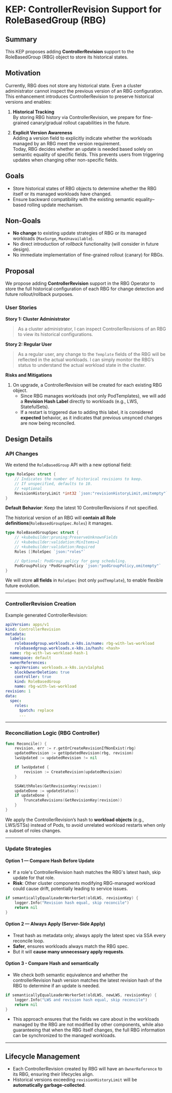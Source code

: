 # KEP: ControllerRevision Support for RoleBasedGroup (RBG)

## Summary
This KEP proposes adding **ControllerRevision** support to the RoleBasedGroup (RBG) object to store its historical states.

## Motivation
Currently, RBG does not store any historical state. Even a cluster administrator cannot inspect the previous version of an RBG configuration. This enhancement introduces ControllerRevision to preserve historical versions and enables:

1. **Historical Tracking**  
   By storing RBG history via ControllerRevision, we prepare for fine-grained canary/gradual rollout capabilities in the future.
   
2. **Explicit Version Awareness**  
   Adding a version field to explicitly indicate whether the workloads managed by an RBG meet the version requirement.  
   Today, RBG decides whether an update is needed based solely on semantic equality of specific fields. This prevents users from triggering updates when changing other non-specific fields.

## Goals
- Store historical states of RBG objects to determine whether the RBG itself or its managed workloads have changed.
- Ensure backward compatibility with the existing semantic equality–based rolling update mechanism.

## Non-Goals
- **No change** to existing update strategies of RBG or its managed workloads (`MaxSurge`, `MaxUnavailable`).
- No direct introduction of *rollback* functionality (will consider in future design).
- No immediate implementation of fine-grained rollout (canary) for RBGs.

## Proposal
We propose adding **ControllerRevision** support in the RBG Operator to store the full historical configuration of each RBG for change detection and future rollout/rollback purposes.

### User Stories
**Story 1: Cluster Administrator**
> As a cluster administrator, I can inspect ControllerRevisions of an RBG to view its historical configurations.

**Story 2: Regular User**
> As a regular user, any change to the `Template` fields of the RBG will be reflected in the actual workloads. I can simply monitor the RBG’s status to understand the actual workload state in the cluster.

**Risks and Mitigations**
1. On upgrade, a ControllerRevision will be created for each existing RBG object.  
   - Since RBG manages workloads (not only PodTemplates), we will add a **Revision Hash Label** directly to workloads (e.g., LWS, StatefulSets).  
   - If a restart is triggered due to adding this label, it is considered **expected** behavior, as it indicates that previous unsynced changes are now being reconciled.

## Design Details

### API Changes
We extend the `RoleBasedGroup` API with a new optional field:

```go
type RoleSpec struct {
    // Indicates the number of historical revisions to keep.
    // If unspecified, defaults to 10.
    // +optional
    RevisionHistoryLimit *int32 `json:"revisionHistoryLimit,omitempty"`
}
```

**Default Behavior**: Keep the latest 10 ControllerRevisions if not specified.

The historical version of an RBG will **contain all Role definitions**(`RoleBasedGroupSpec.Roles`) it manages.

```go
type RoleBasedGroupSpec struct {
    // +kubebuilder:pruning:PreserveUnknownFields
    // +kubebuilder:validation:MinItems=1
    // +kubebuilder:validation:Required
    Roles []RoleSpec `json:"roles"`

    // Optional: PodGroup policy for gang scheduling.
    PodGroupPolicy *PodGroupPolicy `json:"podGroupPolicy,omitempty"`
}
```

We will store **all fields** in `RoleSpec` (not only `podTemplate`), to enable flexible future evolution.

---

### ControllerRevision Creation
Example generated ControllerRevision:

```yaml
apiVersion: apps/v1
kind: ControllerRevision
metadata:
  labels:
    rolebasedgroup.workloads.x-k8s.io/name: rbg-with-lws-workload
    rolebasedgroup.workloads.x-k8s.io/hash: <hash>
  name: rbg-with-lws-workload-hash-1
  namespace: default
  ownerReferences:
  - apiVersion: workloads.x-k8s.io/v1alpha1
    blockOwnerDeletion: true
    controller: true
    kind: RoleBasedGroup
    name: rbg-with-lws-workload
revision: 1
data:
  spec:
    roles:
      $patch: replace
      ...
```

---

### Reconciliation Logic (RBG Controller)
```go
func Reconcile() {
    revision, err := r.getOrCreateRevisionIfNonExist(rbg)
    updatedRevision := getUpdatedRevision(rbg, revision)
    lwsUpdated := updatedRevision != nil

    if lwsUpdated {
        revision := CreateRevision(updatedRevision)
    }

    SSAWithRoles(GetRevisionKey(revision))
    updateDone := updateStatus()
    if updateDone {
        TruncateRevisions(GetRevisionKey(revision))
    }
}
```

We apply the ControllerRevision’s hash to **workload objects** (e.g., LWS/STSs) instead of Pods, to avoid unrelated workload restarts when only a subset of roles changes.

---

### Update Strategies

#### Option 1 — Compare Hash Before Update
- If a role's ControllerRevision hash matches the RBG's latest hash, skip update for that role.
- **Risk**: Other cluster components modifying RBG-managed workload could cause drift, potentially leading to service issues.

```go
if semanticallyEqualLeaderWorkerSet(oldLWS, revisionKey) {
    logger.Info("Revision hash equal, skip reconcile")
    return nil
}
```

#### Option 2 — Always Apply (Server-Side Apply)
- Treat hash as metadata only; always apply the latest spec via SSA every reconcile loop.
- **Safer**, ensures workloads always match the RBG spec.
- But it will **cause many unnecessary apply requests**.

#### Option 3 - Compare Hash and semantically
- We check both semantic equivalence and whether the controllerRevision hash version matches the latest revision hash of the RBG to determine if an update is needed.

```go
if semanticallyEqualLeaderWorkerSet(oldLWS, newLWS, revisionKey) {
    logger.Info("LWS and revision hash equal, skip reconcile")
    return nil
}
```
- This approach ensures that the fields we care about in the workloads managed by the RBG are not modified by other components, while also guaranteeing that when the RBG itself changes, the full RBG information can be synchronized to the managed workloads.

---

## Lifecycle Management
- Each ControllerRevision created by RBG will have an `OwnerReference` to its RBG, ensuring their lifecycles align.
- Historical versions exceeding `revisionHistoryLimit` will be **automatically garbage-collected**.
